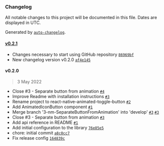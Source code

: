 ### Changelog

All notable changes to this project will be documented in this file. Dates are displayed in UTC.

Generated by [`auto-changelog`](https://github.com/CookPete/auto-changelog).

#### [v0.2.1](https://github.com/amalgamaco/react-native-animated-toggle-button/compare/v0.2.0...v0.2.1)

- Changes necessary to start using GitHub repository [`86969bf`](https://github.com/amalgamaco/react-native-animated-toggle-button/commit/86969bf38f05bc3bce4da65187ff58950183cfd2)
- New changelog version v0.2.0 [`af4e145`](https://github.com/amalgamaco/react-native-animated-toggle-button/commit/af4e1457d236dcb4aba4e4ef9f8ab75af0d9db2e)

#### v0.2.0

> 3 May 2022

- Close #3 - Separate button from animation [`#4`](https://github.com/amalgamaco/react-native-animated-toggle-button/pull/4)
- Improve Readme with installation instructions [`#3`](https://github.com/amalgamaco/react-native-animated-toggle-button/pull/3)
- Rename project to react-native-animated-toggle-button [`#2`](https://github.com/amalgamaco/react-native-animated-toggle-button/pull/2)
- Add AnimatedIconButton component [`#1`](https://github.com/amalgamaco/react-native-animated-toggle-button/pull/1)
- Merge branch '3-nm-SeparateButtonFromAnimation' into 'develop' [`#3`](https://github.com/amalgamaco/react-native-animated-toggle-button/issues/3) [`#3`](https://github.com/amalgamaco/react-native-animated-toggle-button/issues/3)
- Close #3 - Separate button from animation [`#3`](https://github.com/amalgamaco/react-native-animated-toggle-button/issues/3)
- Add api reference in README [`#1`](https://github.com/amalgamaco/react-native-animated-toggle-button/issues/1)
- Add initial configuration to the library [`76e85e5`](https://github.com/amalgamaco/react-native-animated-toggle-button/commit/76e85e5438159a54d27a02fd72cb07fa7801f0ed)
- chore: initial commit [`a8c0cc7`](https://github.com/amalgamaco/react-native-animated-toggle-button/commit/a8c0cc752f5342fffe52e4f120b3d2dd08c40cb3)
- Fix release config [`164839c`](https://github.com/amalgamaco/react-native-animated-toggle-button/commit/164839cd5256f52c755478cd4355dde37b011286)
